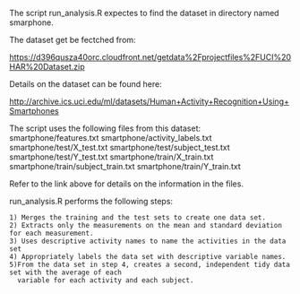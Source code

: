 The script run_analysis.R expectes to find the dataset  in directory named smarphone.

The dataset get be fectched from:

https://d396qusza40orc.cloudfront.net/getdata%2Fprojectfiles%2FUCI%20HAR%20Dataset.zip

Details on the dataset can be found here:

http://archive.ics.uci.edu/ml/datasets/Human+Activity+Recognition+Using+Smartphones

The script uses the following files from this dataset:
    smartphone/features.txt
    smartphone/activity_labels.txt
    smartphone/test/X_test.txt
    smartphone/test/subject_test.txt
    smartphone/test/Y_test.txt
    smartphone/train/X_train.txt
    smartphone/train/subject_train.txt
    smartphone/train/Y_train.txt
    
Refer to the link above for details on the information in the files.

run_analysis.R performs the following steps:

    1) Merges the training and the test sets to create one data set.
    2) Extracts only the measurements on the mean and standard deviation for each measurement. 
    3) Uses descriptive activity names to name the activities in the data set
    4) Appropriately labels the data set with descriptive variable names. 
    5)From the data set in step 4, creates a second, independent tidy data set with the average of each 
      variable for each activity and each subject.

